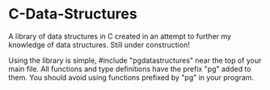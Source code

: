 C-Data-Structures
=================

A library of data structures in C created in an attempt to further my knowledge of data structures. Still under construction!

Using the library is simple, #include "pgdatastructures" near the top of your main file. All functions and type definitions have the prefix "pg" added to them. You should avoid using functions prefixed by "pg" in your program.

